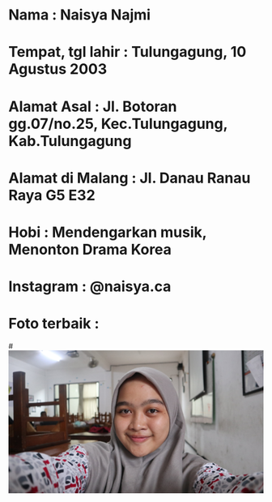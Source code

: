 # Nama : Naisya Najmi
# Tempat, tgl lahir : Tulungagung, 10 Agustus 2003
# Alamat Asal : Jl. Botoran gg.07/no.25, Kec.Tulungagung, Kab.Tulungagung
# Alamat di Malang : Jl. Danau Ranau Raya G5 E32
# Hobi : Mendengarkan musik, Menonton Drama Korea
# Instagram : @naisya.ca
# Foto terbaik : 
#![AltText](https://github.com/najmi10/Pengumpulan-akun-github/blob/master/IMG_3684.JPG)
